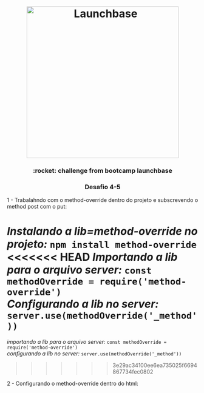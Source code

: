 <h1 align="center">
    <img alt="Launchbase" src="https://storage.googleapis.com/golden-wind/bootcamp-launchbase/logo.png" width="400px" />
</h1>

<h3 align="center">
     :rocket: challenge from bootcamp launchbase
</h3>

<h3 align="center">
     Desafio 4-5
</h3>
 1 - Trabalahndo com o method-override dentro do projeto e subscrevendo o method post com o put:

  *Instalando a lib=method-override no projeto:* ``npm install method-override``<br />
<<<<<<< HEAD
  *Importando a lib para o arquivo server:* ``const methodOverride = require('method-override')``<br />
  *Configurando a lib no server:* ``server.use(methodOverride('_method')) ``<br />
=======
  *importando a lib para o arquivo server:* ``const methodOverride = require('method-override')``<br />
  *configurando a lib no server:* ``server.use(methodOverride('_method')) ``<br />
>>>>>>> 3e29ac34100ee6ea735025f6694867734fec0802

  2 - Configurando o method-override dentro do html:

  *<form class="card" method="POST" action="/teachers?_method=PUT"></form>*



